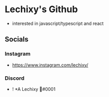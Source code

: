# Lechixy's Github
- interested in javascript/typescript and react

## Socials
### Instagram
- https://www.instagram.com/lechixy/
### Discord
- ! *A Lechixy 🦋#0001
